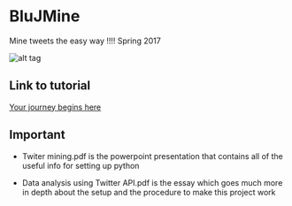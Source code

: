 # BluJMine
Mine tweets the easy way !!!! Spring 2017

![alt tag](http://ih1.redbubble.net/image.77106686.9243/poster,420x415,f8f8f8-pad,420x460,f8f8f8.jpg)

## Link to tutorial
 [Your journey begins here](http://adilmoujahid.com/posts/2014/07/twitter-analytics/ "Your guide")

## Important
* Twiter mining.pdf is the powerpoint presentation that contains all of the useful info for setting up python

* Data analysis using Twitter API.pdf is the essay which goes much more in depth about the setup and the procedure to make this project work 